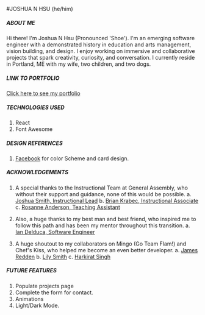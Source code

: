 #JOSHUA N HSU (he/him)

##### ABOUT ME 
Hi there! I'm Joshua N Hsu (Pronounced 'Shoe').  I'm an emerging software engineer with a demonstrated history in education and arts management, vision building, and design. I enjoy working on immersive and collaborative projects that spark creativity, curiosity, and conversation. I currently reside in Portland, ME with my wife, two children, and two dogs.

##### LINK TO PORTFOLIO 
[Click here to see my portfolio](https://joshuahsu.netlify.app/)

##### TECHNOLOGIES USED 
1. React 
2. Font Awesome

##### DESIGN REFERENCES 
1. [Facebook](https://www.facebook.com/) for color Scheme and card design.  

##### ACKNOWLEDGEMENTS

1. A special thanks to the Instructional Team at General Assembly, who without their support and guidance, none of this would be possible. 
    a. [Joshua Smith, Instructional Lead](https://www.linkedin.com/in/jws-maker/)
    b. [Brian Krabec, Instructional Associate](https://www.linkedin.com/in/bkrabec/)
    c. [Rosanne Anderson, Teaching Assistant](https://www.linkedin.com/in/rosanne-anderson/)

2. Also, a huge thanks to my best man and best friend, who inspired me to follow this path and has been my mentor throughout this transition. 
    a. [Ian Delduca, Software Engineer](https://www.linkedin.com/in/ian-del-duca-a6a90285/)

3. A huge shoutout to my collaborators on Mingo (Go Team Flam!) and Chef's Kiss, who helped me become an even better developer. 
    a. [James Redden](https://www.linkedin.com/in/jamesredden1/)
    b. [Lily Smith](https://www.linkedin.com/in/lilliana-r-smith/)
    c. [Harkirat Singh](https://www.linkedin.com/in/harkirat-singh-hanzra/) 



##### FUTURE FEATURES 
1. Populate projects page 
2. Complete the form for contact.
3. Animations 
4. Light/Dark Mode.
 
